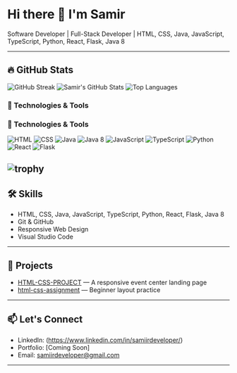 # Hi there 👋 I'm Samir

Software Developer | Full-Stack Developer | HTML, CSS, Java, JavaScript, TypeScript, Python, React, Flask, Java 8

---

## 🔥 GitHub Stats

![GitHub Streak](https://github-readme-streak-stats.herokuapp.com?user=SamiirDeveloper&theme=dark)
![Samir's GitHub Stats](https://github-readme-stats.vercel.app/api?username=SamiirDeveloper&show_icons=true&theme=dark)
![Top Languages](https://github-readme-stats.vercel.app/api/top-langs/?username=SamiirDeveloper&layout=compact&theme=dark)

### 🔧 Technologies & Tools
### 🔧 Technologies & Tools
![HTML](https://img.shields.io/badge/HTML5-E34F26?style=for-the-badge&logo=html5&logoColor=white)
![CSS](https://img.shields.io/badge/CSS3-1572B6?style=for-the-badge&logo=css3&logoColor=white)
![Java](https://img.shields.io/badge/Java-ED8B00?style=for-the-badge&logo=java&logoColor=white)
![Java 8](https://img.shields.io/badge/Java%208-007396?style=for-the-badge&logo=java&logoColor=white)
![JavaScript](https://img.shields.io/badge/JavaScript-F7DF1E?style=for-the-badge&logo=javascript&logoColor=black)
![TypeScript](https://img.shields.io/badge/TypeScript-007ACC?style=for-the-badge&logo=typescript&logoColor=white)
![Python](https://img.shields.io/badge/Python-3670A0?style=for-the-badge&logo=python&logoColor=ffdd54)
![React](https://img.shields.io/badge/React-20232A?style=for-the-badge&logo=react&logoColor=61DAFB)
![Flask](https://img.shields.io/badge/Flask-000000?style=for-the-badge&logo=flask&logoColor=white)

![trophy](https://github-profile-trophy.vercel.app/?username=SamiirDeveloper&theme=darkhub)
---

## 🛠️ Skills

- HTML, CSS, Java, JavaScript, TypeScript, Python, React, Flask, Java 8
- Git & GitHub
- Responsive Web Design
- Visual Studio Code

---

## 🚀 Projects

- [HTML-CSS-PROJECT](https://github.com/SamirDeveloper/HTML-CSS-PROJECT) — A responsive event center landing page
- [html-css-assignment](https://github.com/SamirDeveloper/html-css-assignment) — Beginner layout practice

---

## 📫 Let's Connect

- LinkedIn: (https://www.linkedin.com/in/samiirdeveloper/)
- Portfolio: [Coming Soon]
- Email: samiirdeveloper@gmail.com

---
